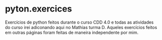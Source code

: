 # pyton.exercices
Exercícios de python feitos durante o curso CDD 4.0 e todas as atividades do curso irei adiconando aqui no Mathias turma D.
Aqueles exercícios feitos em outras páginas foram feitas de maneira independente por mim.
